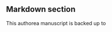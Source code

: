 ## Markdown section

This authorea manuscript is backed up to [](https://github.com/slochower/Scientific-Paper)